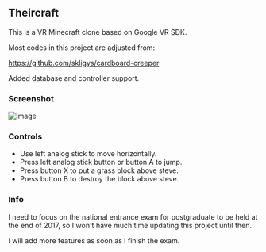 ## Theircraft
This is a VR Minecraft clone based on Google VR SDK.

Most codes in this project are adjusted from:

https://github.com/skligys/cardboard-creeper

Added database and controller support.

### Screenshot
![image](https://github.com/wetstreet/Theircraft/blob/master/Screenshot.png)

### Controls
- Use left analog stick to move horizontally.
- Press left analog stick button or button A to jump.
- Press button X to put a grass block above steve.
- Press button B to destroy the block above steve.

### Info
I need to focus on the national entrance exam for postgraduate to be held at the end of 2017, so I won't have much time updating this project until then.

I will add more features as soon as I finish the exam.
